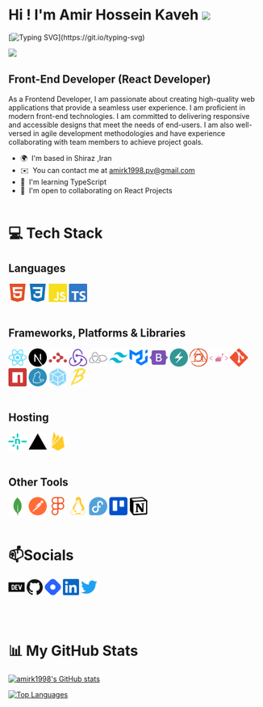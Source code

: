 # Hi ! I'm Amir Hossein Kaveh ![](https://user-images.githubusercontent.com/18350557/176309783-0785949b-9127-417c-8b55-ab5a4333674e.gif)

[![Typing SVG](https://readme-typing-svg.demolab.com?font=Fira+Code&pause=1000&random=false&width=435&lines=Hi+%F0%9F%91%8B%F0%9F%8F%BB+I'm+Amir+Hossein.;I'm+DevOps+Engineer.)](https://git.io/typing-svg)

[![](https://visitcount.itsvg.in/api?id=amirk1998&icon=0&color=1)](https://visitcount.itsvg.in)

## Front-End Developer (React Developer)

As a Frontend Developer, I am passionate about creating high-quality web applications that provide a seamless user experience. I am proficient in modern front-end technologies. I am committed to delivering responsive and accessible designs that meet the needs of end-users. I am also well-versed in agile development methodologies and have experience collaborating with team members to achieve project goals.

- 🌍  I'm based in Shiraz ,Iran
- ✉️  You can contact me at [amirk1998.pv@gmail.com](mailto:amirk1998.pv@gmail.com)
- 🧠  I'm learning TypeScript
- 🤝  I'm open to collaborating on React Projects
  <br>
  <br>

# 💻 Tech Stack

## Languages

<a href="https://developer.mozilla.org/en-US/docs/Glossary/HTML5" target="_blank" rel="noreferrer"><img src="./assets/icons/html5-color.svg" width="36" height="36" alt="HTML5" /></a>
<a href="https://developer.mozilla.org/en-US/docs/Web/CSS" target="_blank" rel="noreferrer"><img src="./assets/icons/css3-color.svg" width="36" height="36" alt="HTML5" /></a>
<a href="https://developer.mozilla.org/en-US/docs/Web/JavaScript" target="_blank" rel="noreferrer"><img src="./assets/icons/javascript-color.svg" width="36" height="36" alt="HTML5" /></a>
<a href="https://www.typescriptlang.org/" target="_blank" rel="noreferrer"><img src="./assets/icons/typescript-color.svg" width="36" height="36" alt="HTML5" /></a>
<br>
<br>

## Frameworks, Platforms & Libraries

<a href="https://react.dev/" target="_blank" rel="noreferrer"><img src="./assets/icons/react-color.svg" width="36" height="36" alt="HTML5" /></a>
<a href="https://nextjs.org/" target="_blank" rel="noreferrer"><img src="./assets/icons/nextdotjs-color.svg" width="36" height="36" alt="HTML5" /></a>
<a href="https://reactrouter.com/en/main" target="_blank" rel="noreferrer"><img src="./assets/icons/reactrouter-color.svg" width="36" height="36" alt="HTML5" /></a>
<a href="https://redux.js.org/" target="_blank" rel="noreferrer"><img src="./assets/icons/redux-color.svg" width="36" height="36" alt="HTML5" /></a>
<a href="https://redux-saga.js.org/" target="_blank" rel="noreferrer"><img src="./assets/icons/reduxsaga-color.svg" width="36" height="36" alt="HTML5" /></a>
<a href="https://tailwindcss.com/" target="_blank" rel="noreferrer"><img src="./assets/icons/tailwindcss-color.svg" width="36" height="36" alt="HTML5" /></a>
<a href="https://mui.com/" target="_blank" rel="noreferrer"><img src="./assets/icons/mui-color.svg" width="36" height="36" alt="HTML5" /></a>
<a href="https://getbootstrap.com/" target="_blank" rel="noreferrer"><img src="./assets/icons/bootstrap-color.svg" width="36" height="36" alt="HTML5" /></a>
<a href="https://chakra-ui.com/" target="_blank" rel="noreferrer"><img src="./assets/icons/chakraui-color.svg" width="36" height="36" alt="HTML5" /></a>
<a href="https://postcss.org/" target="_blank" rel="noreferrer"><img src="./assets/icons/postcss-color.svg" width="36" height="36" alt="HTML5" /></a>
<a href="https://styled-components.com/" target="_blank" rel="noreferrer"><img src="./assets/icons/styledcomponents-color.svg" width="36" height="36" alt="HTML5" /></a>
<a href="https://git-scm.com/" target="_blank" rel="noreferrer"><img src="./assets/icons/git-color.svg" width="36" height="36" alt="HTML5" /></a>
<a href="https://www.npmjs.com/" target="_blank" rel="noreferrer"><img src="./assets/icons/npm-color.svg" width="36" height="36" alt="HTML5" /></a>
<a href="https://yarnpkg.com/" target="_blank" rel="noreferrer"><img src="./assets/icons/yarn-color.svg" width="36" height="36" alt="HTML5" /></a>
<a href="https://webpack.js.org/" target="_blank" rel="noreferrer"><img src="./assets/icons/webpack-color.svg" width="36" height="36" alt="HTML5" /></a>
<a href="https://babeljs.io/" target="_blank" rel="noreferrer"><img src="./assets/icons/babel-color.svg" width="36" height="36" alt="HTML5" /></a>
<br>
<br>

## Hosting

<a href="https://vercel.com/" target="_blank" rel="noreferrer"><img src="./assets/icons/netlify-color.svg" width="36" height="36" alt="HTML5" /></a>
<a href="https://www.netlify.com/" target="_blank" rel="noreferrer"><img src="./assets/icons/vercel-color.svg" width="36" height="36" alt="HTML5" /></a>
<a href="https://firebase.google.com/" target="_blank" rel="noreferrer"><img src="./assets/icons/firebase-color.svg" width="36" height="36" alt="HTML5" /></a>
<br>
<br>

## Other Tools

<a href="https://www.mongodb.com" target="_blank" rel="noreferrer"><img src="./assets/icons/mongodb-color.svg" width="36" height="36" alt="HTML5" /></a>
<a href="https://www.postman.com" target="_blank" rel="noreferrer"><img src="./assets/icons/postman-color.svg" width="36" height="36" alt="HTML5" /></a>
<a href="https://www.figma.com" target="_blank" rel="noreferrer"><img src="./assets/icons/figma-color.svg" width="36" height="36" alt="HTML5" /></a>
<a href="https://www.linux.org" target="_blank" rel="noreferrer"><img src="./assets/icons/linux-color.svg" width="36" height="36" alt="HTML5" /></a>
<a href="https://fedoraproject.org" target="_blank" rel="noreferrer"><img src="./assets/icons/fedora-color.svg" width="36" height="36" alt="HTML5" /></a>
<a href="https://trello.com" target="_blank" rel="noreferrer"><img src="./assets/icons/trello-color.svg" width="36" height="36" alt="HTML5" /></a>
<a href="https://notion.so" target="_blank" rel="noreferrer"><img src="./assets/icons/notion-color.svg" width="36" height="36" alt="HTML5" /></a>
<br>
<br>

# 📫Socials

<p align="left">               
  <a href="https://www.dev.to/amirk1998" target="_blank" rel="noreferrer"><img src="./assets/icons/devdotto-color.svg" width="32" height="32" /></a>      
  <a href="https://www.github.com/amirk1998" target="_blank" rel="noreferrer"><img src="./assets/icons/github-color.svg" width="32" height="32" /></a>              
  <a href="https://amirk1998dev.hashnode.dev" target="_blank" rel="noreferrer"><img src="./assets/icons/hashnode-color.svg" width="32" height="32" /></a>         
 <a href="https://www.linkedin.com/in/amirk1998" target="_blank" rel="noreferrer"><img src="./assets/icons/linkedin-color.svg" width="32" height="32" /></a>                  
<a href="https://www.twitter.com/amirk1998" target="_blank" rel="noreferrer"><img src="./assets/icons/twitter-color.svg" width="32" height="32" /></a></p>
<br>
<br>

# 📊 <b>My GitHub Stats</b>

<a
href="http://www.github.com/amirk1998"><img src="https://github-readme-stats.vercel.app/api?username=amirk1998&show_icons=true&hide=&count_private=true&title_color=0891b2&text_color=ffffff&icon_color=0891b2&bg_color=27272a&hide_border=true&show_icons=true" alt="amirk1998's GitHub stats" /></a>

<a href="https://github.com/amirk1998" align="left"><img src="https://github-readme-stats.vercel.app/api/top-langs/?username=amirk1998&langs_count=10&title_color=0891b2&text_color=ffffff&icon_color=0891b2&bg_color=27272a&hide_border=true&locale=en&custom_title=Top%20%Languages&layout=compact" alt="Top Languages" /></a>
